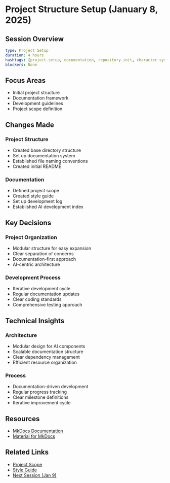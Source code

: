 # Project Structure Setup (January 8, 2025)

## Session Overview
```yaml
type: Project Setup
duration: 4 hours
hashtags: [project-setup, documentation, repository-init, character-system]
blockers: None
```

## Focus Areas

* Initial project structure
* Documentation framework
* Development guidelines
* Project scope definition

## Changes Made

### Project Structure

* Created base directory structure
* Set up documentation system
* Established file naming conventions
* Created initial README

### Documentation

* Defined project scope
* Created style guide
* Set up development log
* Established AI development index

## Key Decisions

### Project Organization

* Modular structure for easy expansion
* Clear separation of concerns
* Documentation-first approach
* AI-centric architecture

### Development Process

* Iterative development cycle
* Regular documentation updates
* Clear coding standards
* Comprehensive testing approach

## Technical Insights

### Architecture

* Modular design for AI components
* Scalable documentation structure
* Clear dependency management
* Efficient resource organization

### Process

* Documentation-driven development
* Regular progress tracking
* Clear milestone definitions
* Iterative improvement cycle

## Resources

* [MkDocs Documentation](https://www.mkdocs.org/)
* [Material for MkDocs](https://squidfunk.github.io/mkdocs-material/)

## Related Links

* [Project Scope](../../overview/project-scope.md)
* [Style Guide](../style-guide.md)
* [Next Session (Jan 9)](2025-01-09.md)

